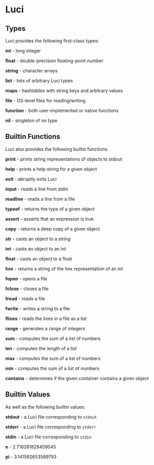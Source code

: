 Luci
====

## Types
Luci provides the following first-class types:

**int** - long integer

**float** - double-precision floating-point number

**string** - character arrays

**list** - lists of arbitrary Luci types

**maps** - hashtables with string keys and arbitrary values

**file** - OS-level files for reading/writing

**function** - both user-implemented or native functions

**nil** - singleton of no type

## Builtin Functions
Luci also provides the following builtin functions:

**print** - prints string representations of objects to stdout

**help** - prints a help string for a given object

**exit** - abruptly exits Luci

**input** - reads a line from stdin

**readline** - reads a line from a file

**typeof** - returns the type of a given object

**assert** - asserts that an expression is true

**copy** - returns a deep copy of a given object

**str** - casts an object to a string

**int** - casts an object to an int

**float** - casts an object to a float

**hex** - returns a string of the hex representation of an int

**fopen** - opens a file

**fclose** - closes a file

**fread** - reads a file

**fwrite** - writes a string to a file

**flines** - reads the lines in a file as a list

**range** - generates a range of integers

**sum** - computes the sum of a list of numbers

**len** - computes the length of a list

**max** - computes the sum of a list of numbers

**min** - computes the sum of a list of numbers

**contains** - determines if the given container contains a given object

## Builtin Values
As well as the following builtin values:

**stdout** - a Luci file corresponding to `stdout`

**stderr** - a Luci file corresponding to `stderr`

**stdin** - a Luci file corresponding to `stdin`

**e** - 2.718281828459045

**pi** - 3.141592653589793
